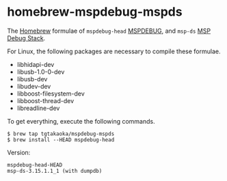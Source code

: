 homebrew-mspdebug-mspds
======================

The [Homebrew][] formulae of `mspdebug-head` [MSPDEBUG][], and
`msp-ds` [MSP Debug Stack][].

For Linux, the following packages are necessary to compile these formulae.

 * libhidapi-dev
 * libusb-1.0-0-dev
 * libusb-dev
 * libudev-dev
 * libboost-filesystem-dev
 * libboost-thread-dev
 * libreadline-dev

To get everything, execute the following commands.

    $ brew tap tgtakaoka/mspdebug-mspds
    $ brew install --HEAD mspdebug-head

Version:

    mspdebug-head-HEAD
    msp-ds-3.15.1.1_1 (with dumpdb)

[Homebrew]: https://brew.sh/
[MSPDEBUG]: https://dlbeer.co.nz/mspdebug/
[MSP Debug Stack]: https://www.ti.com/tool/download/MSPDS-OPEN-SOURCE
